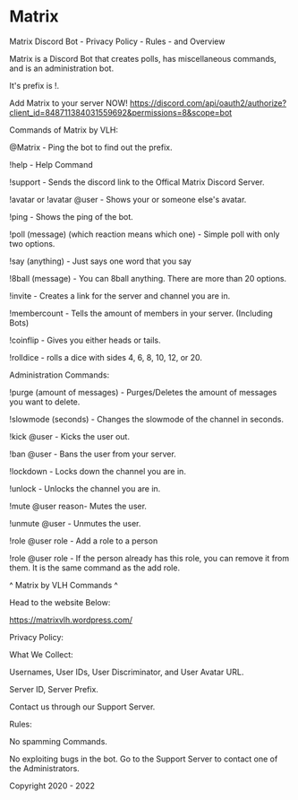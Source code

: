 # Matrix
Matrix Discord Bot - Privacy Policy - Rules - and Overview

Matrix is a Discord Bot that creates polls, has miscellaneous commands, and is an administration bot.

It's prefix is !.

Add Matrix to your server NOW! https://discord.com/api/oauth2/authorize?client_id=848711384031559692&permissions=8&scope=bot








Commands of Matrix by VLH:

@Matrix - Ping the bot to find out the prefix.

!help - Help Command

!support - Sends the discord link to the Offical Matrix Discord Server.

!avatar or !avatar @user - Shows your or someone else's avatar.

!ping - Shows the ping of the bot.

!poll (message) (which reaction means which one) - Simple poll with only two options.

!say (anything) - Just says one word that you say

!8ball (message) - You can 8ball anything. There are more than 20 options.

!invite - Creates a link for the server and channel you are in.

!membercount - Tells the amount of members in your server. (Including Bots)

!coinflip - Gives you either heads or tails.

!rolldice - rolls a dice with sides 4, 6, 8, 10, 12, or 20.

Administration Commands:

!purge (amount of messages) - Purges/Deletes the amount of messages you want to delete.

!slowmode (seconds) - Changes the slowmode of the channel in seconds.

!kick @user - Kicks the user out.

!ban @user - Bans the user from your server.

!lockdown - Locks down the channel you are in.

!unlock - Unlocks the channel you are in.

!mute @user reason- Mutes the user.

!unmute @user - Unmutes the user.

!role @user role - Add a role to a person

!role @user role - If the person already has this role, you can remove it from them. It is the same command as the add role.






^ Matrix by VLH Commands ^

Head to the website Below:

https://matrixvlh.wordpress.com/


Privacy Policy:

What We Collect:

Usernames, User IDs, User Discriminator, and User Avatar URL.

Server ID, Server Prefix.

Contact us through our Support Server.

Rules:

No spamming Commands.

No exploiting bugs in the bot. Go to the Support Server to contact one of the Administrators.


Copyright 2020 - 2022
